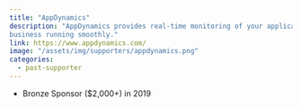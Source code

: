 ```yaml
---
title: "AppDynamics"
description: "AppDynamics provides real-time monitoring of your applications to detect anomalies and keep your
business running smoothly."
link: https://www.appdynamics.com/
image: "/assets/img/supporters/appdynamics.png"
categories:
  - past-supporter
---
```


- Bronze Sponsor ($2,000+) in 2019
